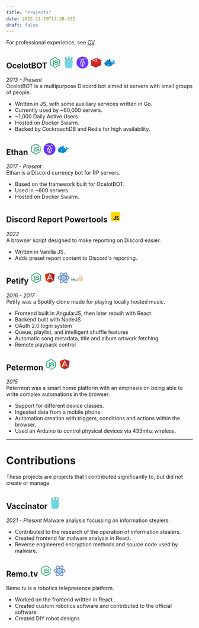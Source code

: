 ```yaml
---
title: "Projects"
date: 2022-11-19T17:28:33Z
draft: false
---
```


For professional experience, see [CV](/work).

## OcelotBOT  ![](/icon/nodejs.png "Node.js") ![](/icon/go.png "Golang") ![](/icon/cockroach.png "CockroachDB") ![](/icon/redis.png "Redis") ![](/icon/docker.png "Docker")
_2013 - Present_  
OcelotBOT is a multipurpose Discord bot aimed at servers with small groups of people.  

- Written in JS, with some auxiliary services written in Go.  
- Currently used by ~60,000 servers.   
- ~1,000 Daily Active Users.
- Hosted on Docker Swarm.
- Backed by CockroachDB and Redis for high availability. 

## Ethan ![](/icon/nodejs.png "Node.js") ![](/icon/cockroach.png "CockroachDB") ![](/icon/docker.png "Docker")
_2017 - Present_  
Ethan is a Discord currency bot for RP servers.  
- Based on the framework built for OcelotBOT.
- Used in ~600 servers.
- Hosted on Docker Swarm.

## Discord Report Powertools ![](/icon/js.png "Javascript")
_2022_  
A browser script designed to make reporting on Discord easier.  
- Written in Vanilla JS.  
- Adds preset report content to Discord's reporting.

## Petify  ![](/icon/nodejs.png "Node.js") ![](/icon/angular.png "AngularJS")  ![](/icon/react.png "React") ![](/icon/mysql.png "MySQL") 
_2016 - 2017_  
Petify was a Spotify clone made for playing locally hosted music.
- Frontend built in AngularJS, then later rebuilt with React
- Backend built with NodeJS
- OAuth 2.0 login system  
- Queue, playlist, and intelligent shuffle features
- Automatic song metadata, title and album artwork fetching
- Remote playback control
  
## Petermon ![](/icon/nodejs.png "Node.js") ![](/icon/angular.png "Angular")
_2015_  
Petermon was a smart home platform with an emphasis on being able to write complex automations in the browser.  
- Support for different device classes.  
- Ingested data from a mobile phone.  
- Automation creation with triggers, conditions and actions within the browser.
- Used an Arduino to control physical devices via 433mhz wireless.

---

# Contributions
  
These projects are projects that I contributed significantly to, but did not create or manage.  


## Vaccinator  ![](/icon/go.png "Golang")
_2021 - Present_ 
Malware analysis focussing on information stealers.
- Contributed to the research of the operation of information stealers.
- Created frontend for malware analysis in React.
- Reverse engineered encryption methods and source code used by malware.

## Remo.tv  ![](/icon/nodejs.png "Node.js") ![](/icon/react.png "React")
Remo.tv is a robotics telepresence platform.
- Worked on the frontend written in React
- Created custom robotics software and contributed to the official software.
- Created DIY robot designs 
  

